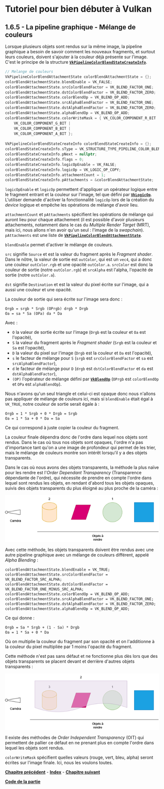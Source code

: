 # Tutoriel pour bien débuter à Vulkan
## 1.6.5 - La pipeline graphique - Mélange de couleurs

Lorsque plusieurs objets sont rendus sur la même image, la pipeline graphique a besoin de savoir comment les nouveaux fragments, et surtout leurs couleurs, doivent s'ajouter à la couleur déjà présente sur l'image. C'est le principe de la structure [**``VkPipelineColorBlendStateCreateInfo``**](https://registry.khronos.org/vulkan/specs/1.3-extensions/man/html/VkPipelineColorBlendStateCreateInfo.html).

```CPP
// Melange de couleurs
VkPipelineColorBlendAttachmentState colorBlendAttachmentState = {};
colorBlendAttachmentState.blendEnable = VK_FALSE;
colorBlendAttachmentState.srcColorBlendFactor = VK_BLEND_FACTOR_ONE;
colorBlendAttachmentState.dstColorBlendFactor = VK_BLEND_FACTOR_ZERO;
colorBlendAttachmentState.colorBlendOp = VK_BLEND_OP_ADD;
colorBlendAttachmentState.srcAlphaBlendFactor = VK_BLEND_FACTOR_ONE;
colorBlendAttachmentState.dstAlphaBlendFactor = VK_BLEND_FACTOR_ZERO;
colorBlendAttachmentState.alphaBlendOp = VK_BLEND_OP_ADD;
colorBlendAttachmentState.colorWriteMask = { VK_COLOR_COMPONENT_R_BIT |
	VK_COLOR_COMPONENT_G_BIT |
	VK_COLOR_COMPONENT_B_BIT |
	VK_COLOR_COMPONENT_A_BIT };

VkPipelineColorBlendStateCreateInfo colorBlendStateCreateInfo = {};
colorBlendStateCreateInfo.sType = VK_STRUCTURE_TYPE_PIPELINE_COLOR_BLEND_STATE_CREATE_INFO;
colorBlendStateCreateInfo.pNext = nullptr;
colorBlendStateCreateInfo.flags = 0;
colorBlendStateCreateInfo.logicOpEnable = VK_FALSE;
colorBlendStateCreateInfo.logicOp = VK_LOGIC_OP_COPY;
colorBlendStateCreateInfo.attachmentCount = 1;
colorBlendStateCreateInfo.pAttachments = &colorBlendAttachmentState;
```

``logicOpEnable`` et ``logicOp`` permettent d'appliquer un opérateur logique entre le fragment entrant et la couleur sur l'image, tel que défini par [**``VkLogicOp``**](https://registry.khronos.org/vulkan/specs/1.3-extensions/man/html/VkLogicOp.html). L'utiliser demande d'activer la fonctionnalité ``logicOp`` lors de la création du *device* logique et empêche les opérations de mélange d'avoir lieu.

``attachmentCount`` et ``pAttachments`` spécifient les opérations de mélange qui auront lieu pour chaque attachement (il est possible d'avoir plusieurs attachements, notamment dans le cas du *Multiple Render Target* (MRT), mais ici, nous allons n'en avoir qu'un seul : l'image de la *swapchain*). ``pAttachments`` est une liste de [**``VkPipelineColorBlendAttachmentState``**](https://registry.khronos.org/vulkan/specs/1.3-extensions/man/html/VkPipelineColorBlendAttachmentState.html).

``blendEnable`` permet d'activer le mélange de couleurs.

``src`` signifie ``Source`` et est la valeur du fragment après le *Fragment shader*. Dans le nôtre, la valeur de sortie est ``outColor``, qui est un ``vec4``, qui a donc une couleur ``outColor.rgb`` et une opacité ``outColor.a``. ``srcColor`` est donc la couleur de sortie (notre ``outColor.rgb``) et ``srcAlpha`` est l'alpha, l'opacité de sortie (notre ``outColor.a``).

``dst`` signifie ``Destination`` et est la valeur du pixel écrite sur l'image, qui a aussi une couleur et une opacité.

La couleur de sortie qui sera écrite sur l'image sera donc :

```
Orgb = srgb * Srgb (OPrgb) drgb * Drgb
Oa = sa * Sa (OPa) da * Da
```

Avec :
- ``O`` la valeur de sortie écrite sur l'image (``Orgb`` est la couleur et ``Oa`` est l'opacité),
- ``S`` la valeur du fragment après le *Fragment shader* (``Srgb`` est la couleur et ``Sa`` est l'opacité),
- ``D`` la valeur du pixel sur l'image (``Drgb`` est la couleur et ``Da`` est l'opacité),
- ``s`` le facteur de mélange pour ``S`` (``srgb`` est ``srcColorBlendFactor`` et ``sa`` est ``srcAlphaBlendFactor``),
- ``d`` le facteur de mélange pour ``D`` (``drgb`` est ``dstColorBlendFactor`` et ``da`` est ``dstAlphaBlendFactor``),
- ``(OP)`` l'opérateur de mélange défini par [**``VkBlendOp``**](https://registry.khronos.org/vulkan/specs/1.3-extensions/man/html/VkBlendOp.html) (``OPrgb`` est ``colorBlendOp`` et ``OPa`` est ``alphaBlendOp``).

Nous n'avons qu'un seul triangle et celui-ci est opaque donc nous n'allons pas appliquer de mélange de couleurs ici, mais si ``blendEnable`` était égal à ``VK_TRUE``, notre couleur de sortie serait égale à :

```
Orgb = 1 * Srgb + 0 * Drgb = Srgb
Oa = 1 * Sa + 0 * Da = Sa
```

Ce qui correspond à juste copier la couleur du fragment.

La couleur finale dépendra donc de l'ordre dans lequel nos objets sont rendus. Dans le cas où tous nos objets sont opaques, l'ordre n'a pas d'importance tant qu'on a une image de profondeur qui permet de les trier, mais le mélange de couleurs montre son intérêt lorsqu'il y a des objets transparents.

Dans le cas où nous avons des objets transparents, la méthode la plus naïve pour les rendre est l'*Order Dependant Transparency* (Transparence dépendante de l'ordre), qui nécessite de prendre en compte l'ordre dans lequel sont rendus les objets, en rendant d'abord tous les objets opaques, suivis des objets transparents du plus éloigné au plus proche de la caméra :

![Transparence dépendante de l'ordre](images/transparence_dependante_ordre.png)

Avec cette méthode, les objets transparents doivent être rendus avec une autre pipeline graphique avec un mélange de couleurs différent, appelé *Alpha Blending* :

```
colorBlendAttachmentState.blendEnable = VK_TRUE;
colorBlendAttachmentState.srcColorBlendFactor = VK_BLEND_FACTOR_SRC_ALPHA;
colorBlendAttachmentState.dstColorBlendFactor = VK_BLEND_FACTOR_ONE_MINUS_SRC_ALPHA;
colorBlendAttachmentState.colorBlendOp = VK_BLEND_OP_ADD;
colorBlendAttachmentState.srcAlphaBlendFactor = VK_BLEND_FACTOR_ONE;
colorBlendAttachmentState.dstAlphaBlendFactor = VK_BLEND_FACTOR_ZERO;
colorBlendAttachmentState.alphaBlendOp = VK_BLEND_OP_ADD;
```

Ce qui donne :

```
Orgb = Sa * Srgb + (1 - Sa) * Drgb
Oa = 1 * Sa + 0 * Da
```

Où on multiplie la couleur du fragment par son opacité et on l'additionne à la couleur du pixel multipliée par 1 moins l'opacité du fragment.

Cette méthode n'est pas sans défaut et ne fonctionne plus dès lors que des objets transparents se placent devant et derrière d'autres objets transparents :

![Défaut de la transparence dépendante de l'ordre](images/transparence_dependante_ordre_defaut.png)

Il existe des méthodes de *Order Independent Transparency* (OIT) qui permettent de pallier ce défaut en ne prenant plus en compte l'ordre dans lequel les objets sont rendus.

``colorWriteMask`` spécifient quelles valeurs (rouge, vert, bleu, alpha) seront écrites sur l'image finale. Ici, nous les voulons toutes.

[**Chapitre précédent**](4.md) - [**Index**](../../index.md) - [**Chapitre suivant**](6.md)

[**Code de la partie**](https://github.com/ZaOniRinku/TutorielVulkanFR/tree/partie1/6)